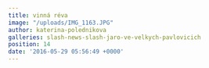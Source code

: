 ```yaml
---
title: vinná réva
image: "/uploads/IMG_1163.JPG"
author: katerina-polednikova
galleries: slash-news-slash-jaro-ve-velkych-pavlovicich
position: 14
date: '2016-05-29 05:56:49 +0000'
---
```

